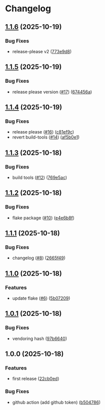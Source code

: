 # Changelog

## [1.1.6](https://github.com/badele/godown/compare/v1.1.5...v1.1.6) (2025-10-19)


### Bug Fixes

* release-please v2 ([773e9d8](https://github.com/badele/godown/commit/773e9d8a520a02f2d2681b21558faca9628c6ee4))

## [1.1.5](https://github.com/badele/godown/compare/v1.1.4...v1.1.5) (2025-10-19)


### Bug Fixes

* release please version ([#17](https://github.com/badele/godown/issues/17)) ([674456a](https://github.com/badele/godown/commit/674456a2ff5c2cae6bd5c25dfe3858d2aaeb249d))

## [1.1.4](https://github.com/badele/godown/compare/v1.1.3...v1.1.4) (2025-10-19)


### Bug Fixes

* release please ([#16](https://github.com/badele/godown/issues/16)) ([c81ef9c](https://github.com/badele/godown/commit/c81ef9cf4f0a8879b5ba47a0be573639960281ed))
* revert build-tools ([#14](https://github.com/badele/godown/issues/14)) ([af5b0e1](https://github.com/badele/godown/commit/af5b0e1a0fceca851ce7c9fe5ae84609616e5824))

## [1.1.3](https://github.com/badele/godown/compare/v1.1.2...v1.1.3) (2025-10-18)


### Bug Fixes

* build tools ([#12](https://github.com/badele/godown/issues/12)) ([769e5ac](https://github.com/badele/godown/commit/769e5acfaf907004c373a9dff86d56445b2fe171))

## [1.1.2](https://github.com/badele/godown/compare/v1.1.1...v1.1.2) (2025-10-18)


### Bug Fixes

* flake package ([#10](https://github.com/badele/godown/issues/10)) ([e4e6b8f](https://github.com/badele/godown/commit/e4e6b8fab1fc2d7c5f2a4ad31863fc010c1fa4f2))

## [1.1.1](https://github.com/badele/godown/compare/v1.1.0...v1.1.1) (2025-10-18)


### Bug Fixes

* changelog ([#8](https://github.com/badele/godown/issues/8)) ([2665f49](https://github.com/badele/godown/commit/2665f49f49dea08e9a4284b83f5c20aecc0f4629))

## [1.1.0](https://github.com/badele/godown/compare/v1.0.1...v1.1.0) (2025-10-18)


### Features

* update flake ([#6](https://github.com/badele/godown/issues/6)) ([5b07209](https://github.com/badele/godown/commit/5b07209332bf5d34eb2223ad2eaf7be375b9336a))

## [1.0.1](https://github.com/badele/godown/compare/v1.0.0...v1.0.1) (2025-10-18)


### Bug Fixes

* vendoring hash ([97b6640](https://github.com/badele/godown/commit/97b6640b456db21f25bea9346f4f9c74896c3865))

## 1.0.0 (2025-10-18)


### Features

* first release ([22cb0ed](https://github.com/badele/godown/commit/22cb0ed0a1c1bc4650327818ee47a9296e9832c9))


### Bug Fixes

* github action (add github token) ([b504786](https://github.com/badele/godown/commit/b504786e2014a31ec2295a1361b12061b4043ead))
